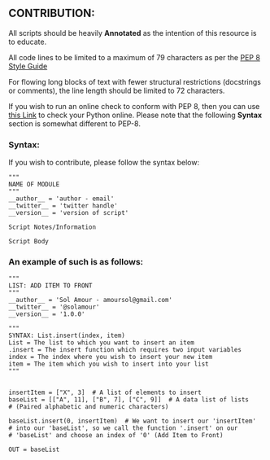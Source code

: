 ## CONTRIBUTION:
All scripts should be heavily **Annotated** as the intention of this resource is to educate.

All code lines to be limited to a maximum of 79 characters as per the [PEP 8 Style Guide](https://www.python.org/dev/peps/pep-0008/?#maximum-line-length)

For flowing long blocks of text with fewer structural restrictions (docstrings or comments), the line length should be limited to 72 characters.

If you wish to run an online check to conform with PEP 8, then you can use [this Link](http://pep8online.com/) to check your Python online. Please note that the following **Syntax** section is somewhat different to PEP-8. 

### Syntax:
If you wish to contribute, please follow the syntax below:

```
"""
NAME OF MODULE
"""
__author__ = 'author - email'
__twitter__ = 'twitter handle'
__version__ = 'version of script'

Script Notes/Information

Script Body
```

### An example of such is as follows:

```
"""
LIST: ADD ITEM TO FRONT
"""
__author__ = 'Sol Amour - amoursol@gmail.com'
__twitter__ = '@solamour'
__version__ = '1.0.0'

"""
SYNTAX: List.insert(index, item)
List = The list to which you want to insert an item
.insert = The insert function which requires two input variables
index = The index where you wish to insert your new item
item = The item which you wish to insert into your list
"""


insertItem = ["X", 3]  # A list of elements to insert
baseList = [["A", 11], ["B", 7], ["C", 9]]  # A data list of lists
# (Paired alphabetic and numeric characters)

baseList.insert(0, insertItem)  # We want to insert our 'insertItem'
# into our 'baseList', so we call the function '.insert' on our
# 'baseList' and choose an index of '0' (Add Item to Front)

OUT = baseList

```
